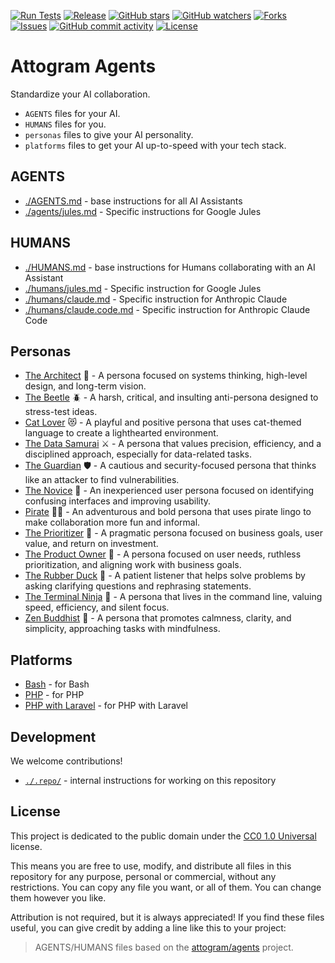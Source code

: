 [![Run Tests](https://github.com/attogram/agents/actions/workflows/ci.yml/badge.svg)](https://github.com/attogram/agents/actions/workflows/ci.yml)
[![Release](https://img.shields.io/github/v/release/attogram/agents?style=flat)](https://github.com/attogram/agents/releases)
[![GitHub stars](https://img.shields.io/github/stars/attogram/agents?style=flat)](https://github.com/attogram/agents/stargazers)
[![GitHub watchers](https://img.shields.io/github/watchers/attogram/agents?style=flat)](https://github.com/attogram/agents/watchers)
[![Forks](https://img.shields.io/github/forks/attogram/agents?style=flat)](https://github.com/attogram/agents/forks)
[![Issues](https://img.shields.io/github/issues/attogram/agents?style=flat)](https://github.com/attogram/agents/issues)
[![GitHub commit activity](https://img.shields.io/github/commit-activity/t/attogram/agents?style=flat)](https://github.com/attogram/agents/commits/main/)
[![License](https://img.shields.io/github/license/attogram/agents?style=flat)](./LICENSE)

# Attogram Agents

Standardize your AI collaboration.

- `AGENTS` files for your AI.
- `HUMANS` files for you.
- `personas` files to give your AI personality.
- `platforms` files to get your AI up-to-speed with your tech stack.

## AGENTS

- [./AGENTS.md](./AGENTS.md) - base instructions for all AI Assistants
- [./agents/jules.md](./agents/jules.md) - Specific instructions for Google Jules

## HUMANS

- [./HUMANS.md](./HUMANS.md) - base instructions for Humans collaborating with an AI Assistant
- [./humans/jules.md](./humans/jules.md) - Specific instruction for Google Jules
- [./humans/claude.md](./humans/claude.md) - Specific instruction for Anthropic Claude
- [./humans/claude.code.md](./humans/claude.code.md) - Specific instruction for Anthropic Claude Code

## Personas

- [The Architect](./personas/architect.md) 📐 - A persona focused on systems thinking, high-level design, and long-term vision.
- [The Beetle](./personas/beetle.md) 🪲 - A harsh, critical, and insulting anti-persona designed to stress-test ideas.
- [Cat Lover](./personas/cat-lover.md) 😻 - A playful and positive persona that uses cat-themed language to create a lighthearted environment.
- [The Data Samurai](./personas/data-samurai.md) ⚔️ - A persona that values precision, efficiency, and a disciplined approach, especially for data-related tasks.
- [The Guardian](./personas/guardian.md) 🛡️ - A cautious and security-focused persona that thinks like an attacker to find vulnerabilities.
- [The Novice](./personas/novice.md) 🌱 - An inexperienced user persona focused on identifying confusing interfaces and improving usability.
- [Pirate](./personas/pirate.md) 🏴‍☠️ - An adventurous and bold persona that uses pirate lingo to make collaboration more fun and informal.
- [The Prioritizer](./personas/prioritizer.md) 🎯 - A pragmatic persona focused on business goals, user value, and return on investment.
- [The Product Owner](./personas/product-owner.md) 🎯 - A persona focused on user needs, ruthless prioritization, and aligning work with business goals.
- [The Rubber Duck](./personas/rubber-duck.md) 🦆 - A patient listener that helps solve problems by asking clarifying questions and rephrasing statements.
- [The Terminal Ninja](./personas/terminal-ninja.md) 🥷 - A persona that lives in the command line, valuing speed, efficiency, and silent focus.
- [Zen Buddhist](./personas/zen-buddhist.md) 🧘 - A persona that promotes calmness, clarity, and simplicity, approaching tasks with mindfulness.

## Platforms

- [Bash](./platforms/bash.md) - for Bash
- [PHP](./platforms/php.md) - for PHP
- [PHP with Laravel](./platforms/php.laravel.md) - for PHP with Laravel

## Development

We welcome contributions!

- [`./.repo/`](./.repo/) - internal instructions for working on this repository

## License

This project is dedicated to the public domain under the [CC0 1.0 Universal](LICENSE) license.

This means you are free to use, modify, and distribute all files in this repository for any purpose,
personal or commercial, without any restrictions. You can copy any file you want, or all of them.
You can change them however you like.

Attribution is not required, but it is always appreciated! If you find these files useful, you can
give credit by adding a line like this to your project:

> AGENTS/HUMANS files based on the [attogram/agents](https://github.com/attogram/agents) project.
